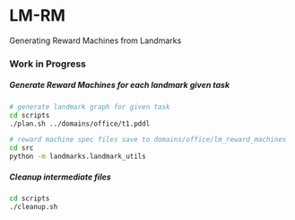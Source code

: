 # LM-RM
Generating Reward Machines from Landmarks

### Work in Progress

##### Generate Reward Machines for each landmark given task
```bash
# generate landmark graph for given task
cd scripts
./plan.sh ../domains/office/t1.pddl

# reward machine spec files save to domains/office/lm_reward_machines
cd src
python -m landmarks.landmark_utils
```

##### Cleanup intermediate files
```bash
cd scripts
./cleanup.sh
```